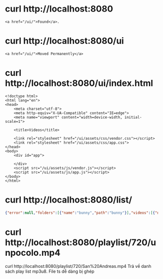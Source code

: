 # curl http://localhost:8080
```<a href="/ui/">Found</a>.```

# curl http://localhost:8080/ui
```<a href="/ui/">Moved Permanently</a>```

# curl http://localhost:8080/ui/index.html
```
<!doctype html>
<html lang="en">
<head>
	<meta charset="utf-8">
	<meta http-equiv="X-UA-Compatible" content="IE=edge">
	<meta name="viewport" content="width=device-width, initial-scale=1">

	<title>Videos</title>

	<link rel="stylesheet" href="/ui/assets/css/vendor.css"></script>
	<link rel="stylesheet" href="/ui/assets/css/app.css">
</head>
<body>
	<div id="app">

	</div>
	<script src="/ui/assets/js/vendor.js"></script>
	<script src="/ui/assets/js/app.js"></script>
</body>
</html>
```
# curl http://localhost:8080/list/
```json
{"error":null,"folders":[{"name":"bunny","path":"bunny"}],"videos":[{"name":"El Condor Pasa.mp4","path":"El Condor Pasa.mp4","info":{"duration":194.838633,"lastModified":"2018-04-08T22:49:42+07:00"}},{"name":"Jason Statham.mp4","path":"Jason Statham.mp4","info":{"duration":959.587844,"lastModified":"2018-04-05T00:17:14+07:00"}},{"name":"NeverEnough.mp4","path":"NeverEnough.mp4","info":{"duration":207.307744,"lastModified":"2018-04-05T00:11:49+07:00"}},{"name":"San Andreas.mp4","path":"San Andreas.mp4","info":{"duration":294.846978,"lastModified":"2018-04-05T00:13:58+07:00"}},{"name":"The Last Mohican.mp4","path":"The Last Mohican.mp4","info":{"duration":225.094233,"lastModified":"2018-04-08T22:48:21+07:00"}},{"name":"bunny.avi","path":"bunny.avi","info":{"duration":596.458333,"lastModified":"2018-04-05T19:20:13+07:00"}},{"name":"unpocolo.mp4","path":"unpocolo.mp4","info":{"duration":112.500678,"lastModified":"2018-04-07T18:38:47+07:00"}}]}
```

# curl http://localhost:8080/playlist/720/unpocolo.mp4
curl http://localhost:8080/playlist/720/San%20Andreas.mp4
Trả về danh sách play list mp3u8.
File ts dễ dàng bị ghép

